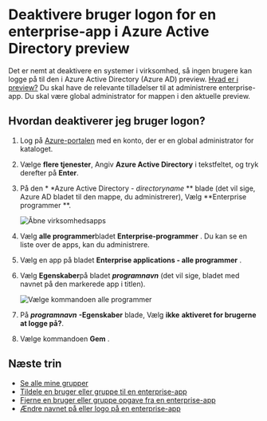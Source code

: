 <properties
    pageTitle="Deaktivere bruger logon for en enterprise-app i Azure Active Directory preview | Microsoft Azure"
    description="Sådan deaktiveres et enterprise-program, så ingen brugere kan logge på til den i Azure Active Directory"
    services="active-directory"
    documentationCenter=""
    authors="curtand"
    manager="femila"
    editor=""/>

<tags
    ms.service="active-directory"
    ms.workload="identity"
    ms.tgt_pltfrm="na"
    ms.devlang="na"
    ms.topic="article"
    ms.date="10/17/2016"
    ms.author="curtand"/>


# <a name="disable-user-sign-ins-for-an-enterprise-app-in-azure-active-directory-preview"></a>Deaktivere bruger logon for en enterprise-app i Azure Active Directory preview

Det er nemt at deaktivere en systemer i virksomhed, så ingen brugere kan logge på til den i Azure Active Directory (Azure AD) preview. [Hvad er i preview?](active-directory-preview-explainer.md) Du skal have de relevante tilladelser til at administrere enterprise-app. Du skal være global administrator for mappen i den aktuelle preview.

## <a name="how-do-i-disable-user-sign-ins"></a>Hvordan deaktiverer jeg bruger logon?

1. Log på [Azure-portalen](https://portal.azure.com) med en konto, der er en global administrator for kataloget.

2. Vælge **flere tjenester**, Angiv **Azure Active Directory** i tekstfeltet, og tryk derefter på **Enter**.

3. På den * *Azure Active Directory - *directoryname* ** blade (det vil sige, Azure AD bladet til den mappe, du administrerer), Vælg **Enterprise programmer **.

    ![Åbne virksomhedsapps](./media/active-directory-coreapps-disable-app-azure-portal/open-enterprise-apps.png)

4. Vælg **alle programmer**bladet **Enterprise-programmer** . Du kan se en liste over de apps, kan du administrere.

5. Vælg en app på bladet **Enterprise applications - alle programmer** .

6. Vælg **Egenskaber**på bladet ***programnavn*** (det vil sige, bladet med navnet på den markerede app i titlen).

    ![Vælge kommandoen alle programmer](./media/active-directory-coreapps-disable-app-azure-portal/select-app.png)

7. På ***programnavn*** **-Egenskaber** blade, Vælg **ikke** **aktiveret for brugerne at logge på?**.

8. Vælge kommandoen **Gem** .

## <a name="next-steps"></a>Næste trin

- [Se alle mine grupper](active-directory-groups-view-azure-portal.md)
- [Tildele en bruger eller gruppe til en enterprise-app](active-directory-coreapps-assign-user-azure-portal.md)
- [Fjerne en bruger eller gruppe opgave fra en enterprise-app](active-directory-coreapps-remove-assignment-azure-portal.md)
- [Ændre navnet på eller logo på en enterprise-app](active-directory-coreapps-change-app-logo-user-azure-portal.md)
